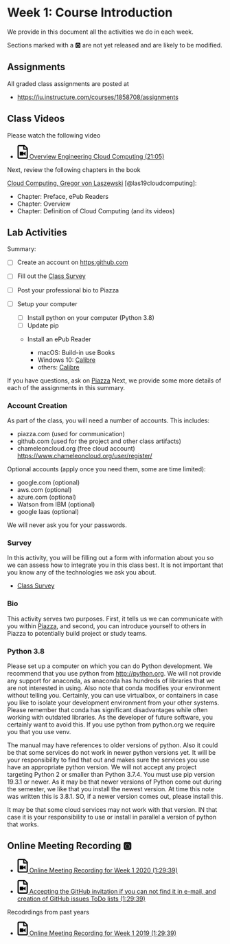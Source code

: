 # Week 1: Course Introduction

We provide in this document all the activities we do in each week.

Sections marked with a :o2: are not yet released and are likely to be
modified. 

## Assignments

All graded class assignments are posted at

<!--
* <https://iu.instructure.com/courses/1822529/assignments>
-->

* <https://iu.instructure.com/courses/1858708/assignments>

## Class Videos

Please watch the following video

* [![Video](images/video.png) Overview Engineering Cloud Computing (21:05)](https://www.youtube.com/watch?v=PU93waozGJk)

Next, review the following chapters in the book 

[Cloud Computing, Gregor von Laszewski](https://laszewski.github.io/book/cloud/) [@las19cloudcomputing]:

* Chapter: Preface, ePub Readers
* Chapter: Overview
* Chapter: Definition of Cloud Computing (and its videos)


## Lab Activities

Summary: 

* [ ] Create an account on <https:github.com>
* [ ] Fill out the [Class Survey](https://forms.gle/4Zpi2vzpZ5kFSoD1A)
* [ ] Post your professional bio to Piazza
* [ ] Setup your computer

  * [ ] Install python on your computer (Python 3.8)
  * [ ] Update pip
  * Install an ePub Reader

    * macOS: Build-in use Books
    * Windows 10: [Calibre](https://forms.gle/4Zpi2vzpZ5kFSoD1A)
    * others: [Calibre](https://forms.gle/4Zpi2vzpZ5kFSoD1A)

If you have questions, ask on
[Piazza](https://piazza.com/class/jzkfveoqwri3e4) Next, we provide some
more details of each of the assignments in this summary.

### Account Creation

As part of the class, you will need a number of accounts. This
includes:

* piazza.com (used for communication)
* github.com (used for the project and other class artifacts)
* chameleoncloud.org (free cloud account) <https://www.chameleoncloud.org/user/register/>

<!--
* futuresystems.org (GPU & container)

  * Please join this [project](https://portal.futuresystems.org/project/fg-569)

After you created the accounts, please fill out the following form so we
can set up the class accounts and in case of GitHub we create you a
class repository for you.

* [Class Survey](https://forms.gle/4Zpi2vzpZ5kFSoD1A)
-->

Optional accounts (apply once you need them, some are time limited):

* google.com (optional)
* aws.com (optional)
* azure.com (optional)
* Watson from IBM (optional)
* google Iaas (optional)

We will never ask you for your passwords.

### Survey

In this activity, you will be filling out a form with information about
you so we can assess how to integrate you in this class best. It is not
important that you know any of the technologies we ask you about.

* [Class Survey](https://forms.gle/4Zpi2vzpZ5kFSoD1A)


### Bio

This activity serves two purposes. First, it tells us we can communicate
with you within [Piazza](https://piazza.com/class/jzkfveoqwri3e4), and
second, you can introduce yourself to others in Piazza to potentially
build project or study teams.

### Python 3.8

Please set up a computer on which you can do Python development. We
recommend that you use python from <http://python.org>. We will not
provide any support for anaconda, as anaconda has hundreds of libraries that
we are not interested in using. Also note that conda modifies your
environment without telling you. Certainly, you can use virtualbox, or
containers in case you like to isolate your development environment from
your other systems. Please remember that conda has significant
disadvantages while often working with outdated libraries. As the developer of
future software, you certainly want to avoid this. If you use python from
python.org we require you that you use venv.

The manual may have references to older versions of python. Also it could be
that some services do not work in newer python versions yet. It will be your
responsibility to find that out and makes sure the services you use have an
appropriate python version. We will not accept any project targeting Python 2 or
smaller than Python 3.7.4. You must use pip version 19.3.1 or newer. As it may
be that newer versions of Python come out during the semester, we like that you
install the newest version. At time this note was written this is 3.8.1. SO, if
a newer version comes out, please install this.

It may be that some cloud services may not work with that version. IN that case
it is your responsibility to use or install in parallel a version of python that
works.



## Online Meeting Recording :o2:


* [![Video](images/video.png) Online Meeting Recording for Week 1 2020 (1:29:39)](https://www.youtube.com/watch?v=CPeUsvn5tgs)

* [![Video](images/video.png) Accepting the GitHub invitation if you can not find it in e-mail, and creation of GitHub issues ToDo lists (1:29:39)](https://www.youtube.com/watch?v=HIM7d8TFZRs)



Recodrdings from past years

* [![Video](images/video.png) Online Meeting Recording for Week 1 2019 (1:29:39)](https://www.youtube.com/watch?v=k5218WUo6Cc)


